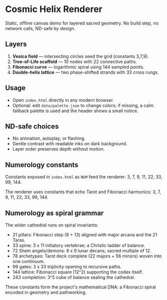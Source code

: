 # Cosmic Helix Renderer

Static, offline canvas demo for layered sacred geometry. No build step, no network calls, ND-safe by design.

## Layers
1. **Vesica field** — intersecting circles seed the grid (constants 3,7,9).
2. **Tree-of-Life scaffold** — 10 nodes with 22 connective paths.
3. **Fibonacci curve** — logarithmic spiral using 144 sampled points.
4. **Double-helix lattice** — two phase-shifted strands with 33 cross rungs.

## Usage
- Open `index.html` directly in any modern browser.
- Optional: edit `data/palette.json` to change colors; if missing, a calm fallback palette is used and the header shows a small notice.

## ND-safe choices
- No animation, autoplay, or flashing.
- Gentle contrast with readable inks on dark background.
- Layer order preserves depth without motion.

## Numerology constants
Constants exposed in `index.html` as `NUM` feed the renderer: 3, 7, 9, 11, 22, 33, 99, 144.

The renderer uses constants that echo Tarot and Fibonacci harmonics: 3, 7, 9, 11, 22, 33, 99, 144.

## Numerology as spiral grammar

The wider cathedral runs on spiral invariants:

- 21 pillars: Fibonacci step (8 + 13) aligned with major arcana and the 21 Taras.
- 33 spine: 3 x 11 initiatory vertebrae; a Christic ladder of balance.
- 72 Shem angels/demons: 8 x 9 lunar decans; sacred multiple of 12.
- 78 archetypes: Tarot deck complete (22 majors + 56 minors) woven into one continuum.
- 99 gates: 3 x 33 triplicity opening to recursive paths.
- 144 lattice: Fibonacci square (12^2) supporting the codex itself.
- 243 completion: 3^5 cube of balance sealing the cathedral.

These constants form the project's mathematical DNA: a Fibonacci spiral encoded in geometry and pathworking.

